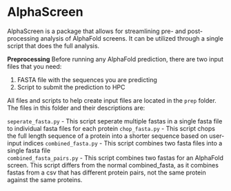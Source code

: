 # AlphaScreen

AlphaScreen is a package that allows for streamlining pre- and post-processing analysis of AlphaFold screens. It can be utilized through a single script that does the full analysis. 

**Preprocessing**
Before running any AlphaFold prediction, there are two input files that you need:
  1. FASTA file with the sequences you are predicting
  2. Script to submit the prediction to HPC

All files and scripts to help create input files are located in the `prep` folder. The files in this folder and their descriptions are:

  `seperate_fasta.py` - This script seperate multiple fastas in a single fasta file to individual fasta files for each protein
  `chop_fasta.py` - This script chops the full length sequence of a protein into a shorter sequence based on user-input indices
  `combined_fasta.py` - This script combines two fasta files into a single fasta file    
  `combined_fasta_pairs.py` - This script combines two fastas for an AlphaFold screen. This script differs from the normal combined_fasta, as it combines fastas
  from a csv that has different protein pairs, not the same protein against the same proteins.

